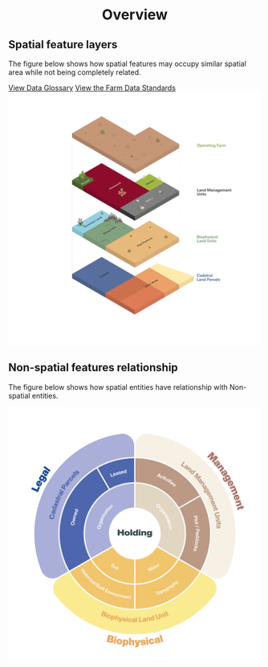 
<h1 style="text-align:center; width:100%;">Overview</h1>

<h2> Spatial feature layers </h2>
<p>The figure below shows how spatial features may occupy similar spatial area while not being completely related.</p>
<a href="https://www.datalinker.org/activity" class="btn" style="align-items:center">View Data Glossary</a>
<a href="https://github.com/Datalinker-Org/Farm-Data-Standards/blob/master/README.md" class="btn" style="align-items:center; margin-left:0;">View the Farm Data Standards</a>
<img src="images/MPI Farm data model 2-01.png" alt="Farm Data diagram" class="diagram">


<h2> Non-spatial features relationship </h2>
<p>The figure below shows how spatial entities have relationship with Non-spatial entities.</p>
<img src="images/Farm-data-model-1.png" alt="Farm Data diagram" class="diagram">

